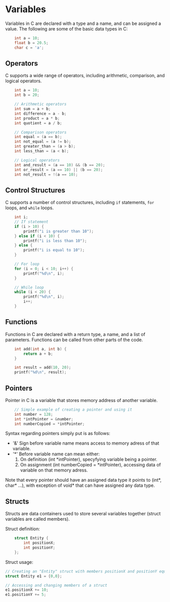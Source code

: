 # Variables

Variables in C are declared with a type and a name, and can be assigned a value. The following are some of the basic data types in C:

```c
    int a = 10;
    float b = 20.5;
    char c = 'a';
```

## Operators

C supports a wide range of operators, including arithmetic, comparison, and logical operators.

```c
    int a = 10;
    int b = 20;

    // Arithmetic operators
    int sum = a + b;
    int difference = a - b;
    int product = a * b;
    int quotient = a / b;

    // Comparison operators
    int equal = (a == b);
    int not_equal = (a != b);
    int greater_than = (a > b);
    int less_than = (a < b);

    // Logical operators
    int and_result = (a == 10) && (b == 20);
    int or_result = (a == 10) || (b == 20);
    int not_result = !(a == 10);
```

## Control Structures

C supports a number of control structures, including `if` statements, `for` loops, and `while` loops.

```c
    int i;
    // If statement
    if (i > 10) {
        printf("i is greater than 10");
    } else if (i < 10) {
        printf("i is less than 10");
    } else {
        printf("i is equal to 10");
    }

    // For loop
    for (i = 0; i < 10; i++) {
        printf("%d\n", i);
    }

    // While loop
    while (i < 20) {
        printf("%d\n", i);
        i++;
    }
```

## Functions

Functions in C are declared with a return type, a name, and a list of parameters. Functions can be called from other parts of the code.

```c
    int add(int a, int b) {
        return a + b;
    }

    int result = add(10, 20);
    printf("%d\n", result);
```

## Pointers

Pointer in C is a variable that stores memory address of another variable.

```c
    // Simple example of creating a pointer and using it
    int number = 128;
    int *intPointer = &number;
    int numberCopied = *intPointer;
```

Syntax regarding pointers simply put is as follows:
- '&' Sign before variable name means access to memory adress of that variable.
- '*' Before variable name can mean either: 
    1) On definition (int *intPointer), specyfying variable being a pointer.
    2) On assignment (int numberCopied = *intPointer), accessing data of variable on that memory adress.


Note that every pointer should have an assigned data type it points to (int*, char* ...), with exception of void* that can have assigned any data type.

## Structs

Structs are data containers used to store several variables together (struct variables are called members).

Struct definition:
```c
    struct Entity {
        int positionX;
        int positionY;
    };
```

Struct usage:
```c
// Creating an "Entity" struct with members positionX and positionY equal to 0
struct Entity e1 = {0,0};

// Accessing and changing members of a struct
e1.positionX += 10;
e1.positionY += 5;
```